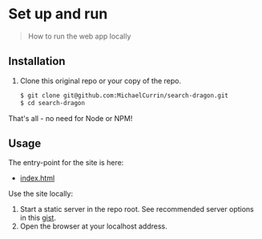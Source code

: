 # Set up and run
> How to run the web app locally


## Installation

1. Clone this original repo or your copy of the repo.
    ```sh
    $ git clone git@github.com:MichaelCurrin/search-dragon.git
    $ cd search-dragon
    ```

That's all - no need for Node or NPM!


## Usage

The entry-point for the site is here:

- [index.html](/index.html)

Use the site locally:

1. Start a static server in the repo root. See recommended server options in this [gist](https://gist.github.com/MichaelCurrin/1a6116a4e0918c8468dc7e1a701a5f95).
1. Open the browser at your localhost address.
